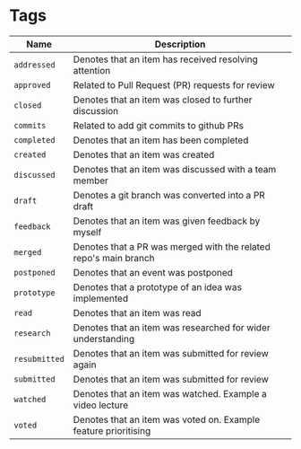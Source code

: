 # Tags

| Name          | Description                                                      |
| ------------- | ---------------------------------------------------------------- |
| `addressed`   | Denotes that an item has received resolving attention            |
| `approved`    | Related to Pull Request (PR) requests for review                 |
| `closed`      | Denotes that an item was closed to further discussion            |
| `commits`     | Related to add git commits to github PRs                         |
| `completed`   | Denotes that an item has been completed                          |
| `created`     | Denotes that an item was created                                 |
| `discussed`   | Denotes that an item was discussed with a team member            | 
| `draft`       | Denotes a git branch was converted into a PR draft               |
| `feedback`    | Denotes that an item was given feedback by myself                |
| `merged`      | Denotes that a PR was merged with the related repo's main branch |
| `postponed`   | Denotes that an event was postponed                              |
| `prototype`   | Denotes that a prototype of an idea was implemented              |
| `read`        | Denotes that an item was read                                    |
| `research`    | Denotes that an item was researched for wider understanding      |
| `resubmitted` | Denotes that an item was submitted for review again              |
| `submitted`   | Denotes that an item was submitted for review                    |
| `watched`     | Denotes that an item was watched. Example a video lecture        |
| `voted`       | Denotes that an item was voted on. Example feature prioritising  |